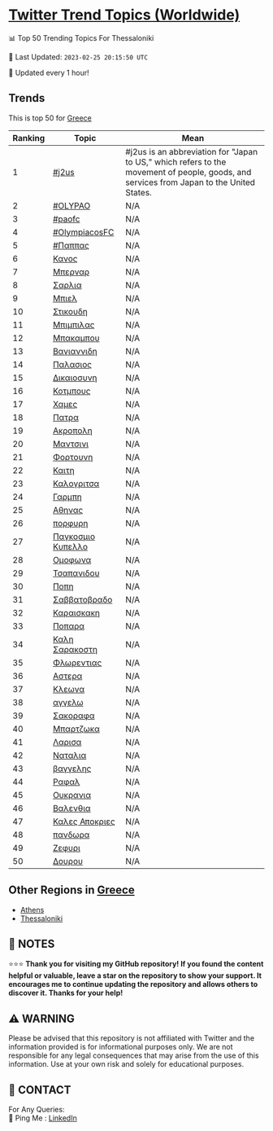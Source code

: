 [Twitter Trend Topics (Worldwide)](https://github.com/ErcinDedeoglu/Twitter-Trend-Topics)
==========


📊 Top 50 Trending Topics For Thessaloniki

📆 Last Updated: `2023-02-25 20:15:50 UTC`

🔧 Updated every 1 hour!


## Trends

This is top 50 for [Greece](</Greece>)

| Ranking | Topic | Mean |
| ------- | ------------ | ------------ |
| 1 | [#j2us](http://twitter.com/search?q=%23j2us) | #j2us is an abbreviation for "Japan to US," which refers to the movement of people, goods, and services from Japan to the United States. |
| 2 | [#OLYPAO](http://twitter.com/search?q=%23OLYPAO) | N/A |
| 3 | [#paofc](http://twitter.com/search?q=%23paofc) | N/A |
| 4 | [#OlympiacosFC](http://twitter.com/search?q=%23OlympiacosFC) | N/A |
| 5 | [#Παππας](http://twitter.com/search?q=%23%ce%a0%ce%b1%cf%80%cf%80%ce%b1%cf%82) | N/A |
| 6 | [Κανος](http://twitter.com/search?q=%ce%9a%ce%b1%ce%bd%ce%bf%cf%82) | N/A |
| 7 | [Μπερναρ](http://twitter.com/search?q=%ce%9c%cf%80%ce%b5%cf%81%ce%bd%ce%b1%cf%81) | N/A |
| 8 | [Σαρλια](http://twitter.com/search?q=%ce%a3%ce%b1%cf%81%ce%bb%ce%b9%ce%b1) | N/A |
| 9 | [Μπιελ](http://twitter.com/search?q=%ce%9c%cf%80%ce%b9%ce%b5%ce%bb) | N/A |
| 10 | [Στικουδη](http://twitter.com/search?q=%ce%a3%cf%84%ce%b9%ce%ba%ce%bf%cf%85%ce%b4%ce%b7) | N/A |
| 11 | [Μπιμπιλας](http://twitter.com/search?q=%ce%9c%cf%80%ce%b9%ce%bc%cf%80%ce%b9%ce%bb%ce%b1%cf%82) | N/A |
| 12 | [Μπακαμπου](http://twitter.com/search?q=%ce%9c%cf%80%ce%b1%ce%ba%ce%b1%ce%bc%cf%80%ce%bf%cf%85) | N/A |
| 13 | [Βαγιαννιδη](http://twitter.com/search?q=%ce%92%ce%b1%ce%b3%ce%b9%ce%b1%ce%bd%ce%bd%ce%b9%ce%b4%ce%b7) | N/A |
| 14 | [Παλασιος](http://twitter.com/search?q=%ce%a0%ce%b1%ce%bb%ce%b1%cf%83%ce%b9%ce%bf%cf%82) | N/A |
| 15 | [Δικαιοσυνη](http://twitter.com/search?q=%ce%94%ce%b9%ce%ba%ce%b1%ce%b9%ce%bf%cf%83%cf%85%ce%bd%ce%b7) | N/A |
| 16 | [Κοτμπους](http://twitter.com/search?q=%ce%9a%ce%bf%cf%84%ce%bc%cf%80%ce%bf%cf%85%cf%82) | N/A |
| 17 | [Χαμες](http://twitter.com/search?q=%ce%a7%ce%b1%ce%bc%ce%b5%cf%82) | N/A |
| 18 | [Πατρα](http://twitter.com/search?q=%ce%a0%ce%b1%cf%84%cf%81%ce%b1) | N/A |
| 19 | [Ακροπολη](http://twitter.com/search?q=%ce%91%ce%ba%cf%81%ce%bf%cf%80%ce%bf%ce%bb%ce%b7) | N/A |
| 20 | [Μαντσινι](http://twitter.com/search?q=%ce%9c%ce%b1%ce%bd%cf%84%cf%83%ce%b9%ce%bd%ce%b9) | N/A |
| 21 | [Φορτουνη](http://twitter.com/search?q=%ce%a6%ce%bf%cf%81%cf%84%ce%bf%cf%85%ce%bd%ce%b7) | N/A |
| 22 | [Καιτη](http://twitter.com/search?q=%ce%9a%ce%b1%ce%b9%cf%84%ce%b7) | N/A |
| 23 | [Καλογριτσα](http://twitter.com/search?q=%ce%9a%ce%b1%ce%bb%ce%bf%ce%b3%cf%81%ce%b9%cf%84%cf%83%ce%b1) | N/A |
| 24 | [Γαρμπη](http://twitter.com/search?q=%ce%93%ce%b1%cf%81%ce%bc%cf%80%ce%b7) | N/A |
| 25 | [Αθηνας](http://twitter.com/search?q=%ce%91%ce%b8%ce%b7%ce%bd%ce%b1%cf%82) | N/A |
| 26 | [πορφυρη](http://twitter.com/search?q=%cf%80%ce%bf%cf%81%cf%86%cf%85%cf%81%ce%b7) | N/A |
| 27 | [Παγκοσμιο Κυπελλο](http://twitter.com/search?q=%ce%a0%ce%b1%ce%b3%ce%ba%ce%bf%cf%83%ce%bc%ce%b9%ce%bf+%ce%9a%cf%85%cf%80%ce%b5%ce%bb%ce%bb%ce%bf) | N/A |
| 28 | [Ομοφωνα](http://twitter.com/search?q=%ce%9f%ce%bc%ce%bf%cf%86%cf%89%ce%bd%ce%b1) | N/A |
| 29 | [Τσαπανιδου](http://twitter.com/search?q=%ce%a4%cf%83%ce%b1%cf%80%ce%b1%ce%bd%ce%b9%ce%b4%ce%bf%cf%85) | N/A |
| 30 | [Ποπη](http://twitter.com/search?q=%ce%a0%ce%bf%cf%80%ce%b7) | N/A |
| 31 | [Σαββατοβραδο](http://twitter.com/search?q=%ce%a3%ce%b1%ce%b2%ce%b2%ce%b1%cf%84%ce%bf%ce%b2%cf%81%ce%b1%ce%b4%ce%bf) | N/A |
| 32 | [Καραισκακη](http://twitter.com/search?q=%ce%9a%ce%b1%cf%81%ce%b1%ce%b9%cf%83%ce%ba%ce%b1%ce%ba%ce%b7) | N/A |
| 33 | [Ποπαρα](http://twitter.com/search?q=%ce%a0%ce%bf%cf%80%ce%b1%cf%81%ce%b1) | N/A |
| 34 | [Καλη Σαρακοστη](http://twitter.com/search?q=%ce%9a%ce%b1%ce%bb%ce%b7+%ce%a3%ce%b1%cf%81%ce%b1%ce%ba%ce%bf%cf%83%cf%84%ce%b7) | N/A |
| 35 | [Φλωρεντιας](http://twitter.com/search?q=%ce%a6%ce%bb%cf%89%cf%81%ce%b5%ce%bd%cf%84%ce%b9%ce%b1%cf%82) | N/A |
| 36 | [Αστερα](http://twitter.com/search?q=%ce%91%cf%83%cf%84%ce%b5%cf%81%ce%b1) | N/A |
| 37 | [Κλεωνα](http://twitter.com/search?q=%ce%9a%ce%bb%ce%b5%cf%89%ce%bd%ce%b1) | N/A |
| 38 | [αγγελω](http://twitter.com/search?q=%ce%b1%ce%b3%ce%b3%ce%b5%ce%bb%cf%89) | N/A |
| 39 | [Σακοραφα](http://twitter.com/search?q=%ce%a3%ce%b1%ce%ba%ce%bf%cf%81%ce%b1%cf%86%ce%b1) | N/A |
| 40 | [Μπαρτζωκα](http://twitter.com/search?q=%ce%9c%cf%80%ce%b1%cf%81%cf%84%ce%b6%cf%89%ce%ba%ce%b1) | N/A |
| 41 | [Λαρισα](http://twitter.com/search?q=%ce%9b%ce%b1%cf%81%ce%b9%cf%83%ce%b1) | N/A |
| 42 | [Ναταλια](http://twitter.com/search?q=%ce%9d%ce%b1%cf%84%ce%b1%ce%bb%ce%b9%ce%b1) | N/A |
| 43 | [βαγγελης](http://twitter.com/search?q=%ce%b2%ce%b1%ce%b3%ce%b3%ce%b5%ce%bb%ce%b7%cf%82) | N/A |
| 44 | [Ραφαλ](http://twitter.com/search?q=%ce%a1%ce%b1%cf%86%ce%b1%ce%bb) | N/A |
| 45 | [Ουκρανια](http://twitter.com/search?q=%ce%9f%cf%85%ce%ba%cf%81%ce%b1%ce%bd%ce%b9%ce%b1) | N/A |
| 46 | [Βαλενθια](http://twitter.com/search?q=%ce%92%ce%b1%ce%bb%ce%b5%ce%bd%ce%b8%ce%b9%ce%b1) | N/A |
| 47 | [Καλες Αποκριες](http://twitter.com/search?q=%ce%9a%ce%b1%ce%bb%ce%b5%cf%82+%ce%91%cf%80%ce%bf%ce%ba%cf%81%ce%b9%ce%b5%cf%82) | N/A |
| 48 | [πανδωρα](http://twitter.com/search?q=%cf%80%ce%b1%ce%bd%ce%b4%cf%89%cf%81%ce%b1) | N/A |
| 49 | [Ζεφυρι](http://twitter.com/search?q=%ce%96%ce%b5%cf%86%cf%85%cf%81%ce%b9) | N/A |
| 50 | [Δουρου](http://twitter.com/search?q=%ce%94%ce%bf%cf%85%cf%81%ce%bf%cf%85) | N/A |



## Other Regions in [Greece](</Greece>)

* [Athens](</Greece/Athens.md>)
* [Thessaloniki](</Greece/Thessaloniki.md>)



## 📝 NOTES

⭐⭐⭐ **Thank you for visiting my GitHub repository! If you found the content helpful or valuable, leave a star on the repository to show your support. It encourages me to continue updating the repository and allows others to discover it. Thanks for your help!**


## ⚠️ WARNING

Please be advised that this repository is not affiliated with Twitter and the information provided is for informational purposes only. We are not responsible for any legal consequences that may arise from the use of this information. Use at your own risk and solely for educational purposes.


## 📨 CONTACT

 For Any Queries:  
            🏓 Ping Me : [LinkedIn](https://www.linkedin.com/in/ercindedeoglu/)
